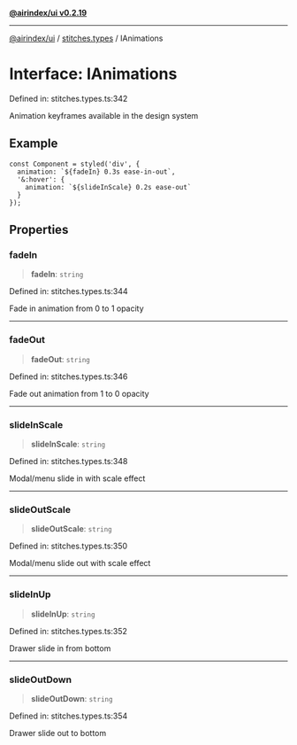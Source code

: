 [**@airindex/ui v0.2.19**](../../README.md)

***

[@airindex/ui](../../README.md) / [stitches.types](../README.md) / IAnimations

# Interface: IAnimations

Defined in: stitches.types.ts:342

Animation keyframes available in the design system

## Example

```tsx
const Component = styled('div', {
  animation: `${fadeIn} 0.3s ease-in-out`,
  '&:hover': {
    animation: `${slideInScale} 0.2s ease-out`
  }
});
```

## Properties

### fadeIn

> **fadeIn**: `string`

Defined in: stitches.types.ts:344

Fade in animation from 0 to 1 opacity

***

### fadeOut

> **fadeOut**: `string`

Defined in: stitches.types.ts:346

Fade out animation from 1 to 0 opacity

***

### slideInScale

> **slideInScale**: `string`

Defined in: stitches.types.ts:348

Modal/menu slide in with scale effect

***

### slideOutScale

> **slideOutScale**: `string`

Defined in: stitches.types.ts:350

Modal/menu slide out with scale effect

***

### slideInUp

> **slideInUp**: `string`

Defined in: stitches.types.ts:352

Drawer slide in from bottom

***

### slideOutDown

> **slideOutDown**: `string`

Defined in: stitches.types.ts:354

Drawer slide out to bottom
